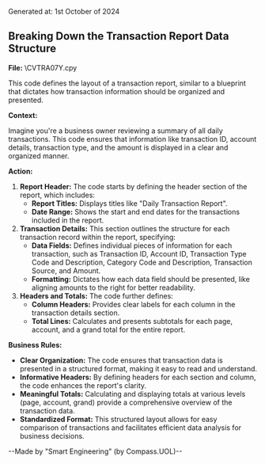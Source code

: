 Generated at: 1st October of 2024

##  Breaking Down the Transaction Report Data Structure

**File:**  \CVTRA07Y.cpy

This code defines the layout of a transaction report, similar to a blueprint that dictates how transaction information should be organized and presented. 

**Context:**

Imagine you're a business owner reviewing a summary of all daily transactions.  This code ensures that information like transaction ID, account details, transaction type, and the amount is displayed in a clear and organized manner.

**Action:**

1. **Report Header:** The code starts by defining the header section of the report, which includes:
    *  **Report Titles:**  Displays titles like "Daily Transaction Report".
    *  **Date Range:** Shows the start and end dates for the transactions included in the report.
2. **Transaction Details:** This section outlines the structure for each transaction record within the report, specifying:
    *  **Data Fields:** Defines individual pieces of information for each transaction, such as Transaction ID, Account ID, Transaction Type Code and Description, Category Code and Description, Transaction Source, and Amount.
    *  **Formatting:** Dictates how each data field should be presented, like aligning amounts to the right for better readability.
3. **Headers and Totals:** The code further defines:
    * **Column Headers:** Provides clear labels for each column in the transaction details section.
    * **Total Lines:**  Calculates and presents subtotals for each page, account, and a grand total for the entire report.

**Business Rules:**

* **Clear Organization:** The code ensures that transaction data is presented in a structured format, making it easy to read and understand.
* **Informative Headers:** By defining headers for each section and column, the code enhances the report's clarity.
* **Meaningful Totals:**  Calculating and displaying totals at various levels (page, account, grand) provide a comprehensive overview of the transaction data.
* **Standardized Format:** This structured layout allows for easy comparison of transactions and facilitates efficient data analysis for business decisions.

--Made by "Smart Engineering" (by Compass.UOL)--